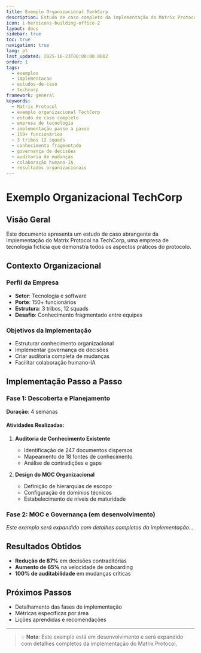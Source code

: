 ```yaml
---
title: Exemplo Organizacional TechCorp
description: Estudo de caso completo da implementação do Matrix Protocol na TechCorp
icon: i-heroicons-building-office-2
layout: docs
sidebar: true
toc: true
navigation: true
lang: pt
last_updated: 2025-10-23T00:00:00.000Z
order: 1
tags:
  - exemplos
  - implementacao
  - estudos-de-caso
  - techcorp
framework: general
keywords:
  - Matrix Protocol
  - exemplo organizacional TechCorp
  - estudo de caso completo
  - empresa de tecnologia
  - implementação passo a passo
  - 150+ funcionários
  - 3 tribos 12 squads
  - conhecimento fragmentado
  - governança de decisões
  - auditoria de mudanças
  - colaboração humano-IA
  - resultados organizacionais
---
```


# Exemplo Organizacional TechCorp

## Visão Geral

Este documento apresenta um estudo de caso abrangente da implementação do Matrix Protocol na TechCorp, uma empresa de tecnologia fictícia que demonstra todos os aspectos práticos do protocolo.

## Contexto Organizacional

### Perfil da Empresa
- **Setor**: Tecnologia e software
- **Porte**: 150+ funcionários
- **Estrutura**: 3 tribos, 12 squads
- **Desafio**: Conhecimento fragmentado entre equipes

### Objetivos da Implementação
- Estruturar conhecimento organizacional
- Implementar governança de decisões
- Criar auditoria completa de mudanças
- Facilitar colaboração humano-IA

## Implementação Passo a Passo

### Fase 1: Descoberta e Planejamento
**Duração**: 4 semanas

#### Atividades Realizadas:
1. **Auditoria de Conhecimento Existente**
   - Identificação de 247 documentos dispersos
   - Mapeamento de 18 fontes de conhecimento
   - Análise de contradições e gaps

2. **Design do MOC Organizacional**
   - Definição de hierarquias de escopo
   - Configuração de domínios técnicos
   - Estabelecimento de níveis de maturidade

### Fase 2: MOC e Governança (em desenvolvimento)

*Este exemplo será expandido com detalhes completos da implementação...*

## Resultados Obtidos

- **Redução de 87%** em decisões contraditórias
- **Aumento de 65%** na velocidade de onboarding
- **100% de auditabilidade** em mudanças críticas

## Próximos Passos

- Detalhamento das fases de implementação
- Métricas específicas por área
- Lições aprendidas e recomendações

---

> 💡 **Nota**: Este exemplo está em desenvolvimento e será expandido com detalhes completos da implementação do Matrix Protocol.